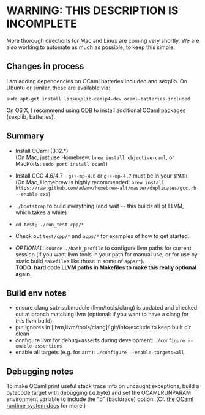 # WARNING: THIS DESCRIPTION IS INCOMPLETE #

More thorough directions for Mac and Linux are coming very shortly. We are also working to automate as much as possible, to keep this simple.

Changes in process
--------------------
I am adding dependencies on OCaml batteries included and sexplib. On Ubuntu or similar, these are available via:

	sudo apt-get install libsexplib-camlp4-dev ocaml-batteries-included

On OS X, I recommend using [ODB](https://github.com/thelema/odb/) to install additional OCaml packages (sexplib, batteries).

Summary
-------
- Install OCaml (3.12.*)  
  (On Mac, just use Homebrew: `brew install objective-caml`, or MacPorts: `sudo port install ocaml`)

- Install GCC 4.6/4.7 - `g++-mp-4.6` or `g++-mp-4.7` must be in your `$PATH`  
  (On Mac, Homebrew is highly recommended: `brew
install https://raw.github.com/adamv/homebrew-alt/master/duplicates/gcc.rb --enable-cxx`)

- `./bootstrap` to build everything (and wait -- this builds all of LLVM, which takes a while)

- `cd test; ./run_test cpp/*`

- Check out `test/cpp/*` and `apps/*` for examples of how to get started.

- _OPTIONAL:_ `source ./bash_profile` to configure llvm paths for current session (if you want llvm tools in your path for manual use, or for use by static build `Makefile`s like those in some of `apps/*`).  
  **TODO: hard code LLVM paths in Makefiles to make this really optional again.**


Build env notes
---------------
- ensure clang sub-submodule (llvm/tools/clang) is updated and checked out at branch matching llvm (optional: if you want to have a clang for this llvm build)
- put ignores in [llvm,llvm/tools/clang]/.git/info/exclude to keep built dir clean
- configure llvm for debug+asserts during development:
    `./configure --enable-assertions`
- enable all targets (e.g. for arm):
    `./configure --enable-targets=all`


Debugging notes
---------------
To make OCaml print useful stack trace info on uncaught exceptions, build a bytecode target with debugging (<target>.d.byte) and set the OCAMLRUNPARAM environment variable to include the "b" (backtrace) option. (Cf. [the OCaml runtime system docs](http://caml.inria.fr/pub/docs/manual-ocaml/manual024.html#toc96) for more.)
